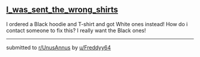 ## [I_was_sent_the_wrong_shirts](https://www.reddit.com/r/UnusAnnus/comments/jrl2bb/i_was_sent_the_wrong_shirts/)
I ordered a Black hoodie and T-shirt and got   White ones instead! How do i contact someone to fix this? I really want the Black ones!

---

submitted to [r/UnusAnnus](https://www.reddit.com/r/UnusAnnus) by [u/Freddyy64](https://www.reddit.com/user/Freddyy64)
